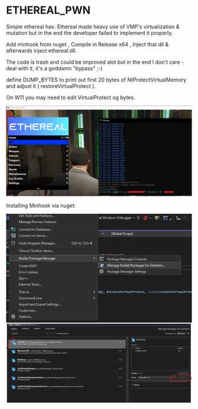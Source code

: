 # ETHEREAL_PWN

Simple ethereal hax.
Ethereal made heavy use of VMP's virtualization & mutation but in the end the developer failed to implement it properly.

Add minhook from nuget , Compile in Release x64 , Inject that dll & afterwards inject ethereal.dll.

The code is trash and could be improved alot but in the end I don't care - deal with it, it's a goddamn "bypass" ;-)


define DUMP_BYTES to print out first 20 bytes of NtProtectVirtualMemory and adjust it ( restoreVirtualProtect ).

On W11 you may need to edit VirtualProtect og bytes.



![Alt text](/pic/NEGERSS.png?raw=true "Screenshotboi")


Installing Minhook via nuget:




![Alt text](/pic/PIC1.png?raw=true "Screenshotboi2")
![Alt text](/pic/pic2.png?raw=true "Screenshotboi3")
